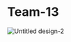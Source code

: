 # Team-13

![Untitled design-2](https://github.com/cfgblr2023/Team-13/assets/81911840/8be7f7b3-c85b-4134-bf9b-cf080f121440)
